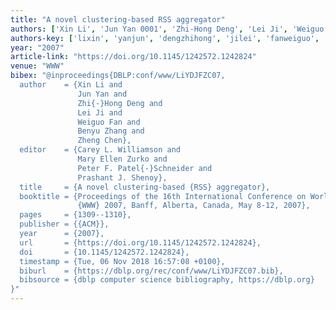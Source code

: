 ```yaml
---
title: "A novel clustering-based RSS aggregator"
authors: ['Xin Li', 'Jun Yan 0001', 'Zhi-Hong Deng', 'Lei Ji', 'Weiguo Fan', 'Benyu Zhang', 'Zheng Chen 0001']
authors-key: ['lixin', 'yanjun', 'dengzhihong', 'jilei', 'fanweiguo', 'zhangbenyu', 'chenzheng']
year: "2007"
article-link: "https://doi.org/10.1145/1242572.1242824"
venue: "WWW"
bibex: "@inproceedings{DBLP:conf/www/LiYDJFZC07,
  author    = {Xin Li and
               Jun Yan and
               Zhi{-}Hong Deng and
               Lei Ji and
               Weiguo Fan and
               Benyu Zhang and
               Zheng Chen},
  editor    = {Carey L. Williamson and
               Mary Ellen Zurko and
               Peter F. Patel{-}Schneider and
               Prashant J. Shenoy},
  title     = {A novel clustering-based {RSS} aggregator},
  booktitle = {Proceedings of the 16th International Conference on World Wide Web,
               {WWW} 2007, Banff, Alberta, Canada, May 8-12, 2007},
  pages     = {1309--1310},
  publisher = {{ACM}},
  year      = {2007},
  url       = {https://doi.org/10.1145/1242572.1242824},
  doi       = {10.1145/1242572.1242824},
  timestamp = {Tue, 06 Nov 2018 16:57:08 +0100},
  biburl    = {https://dblp.org/rec/conf/www/LiYDJFZC07.bib},
  bibsource = {dblp computer science bibliography, https://dblp.org}
}"
---
```

